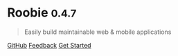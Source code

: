 # Roobie <small>0.4.7</small>

> Easily build maintainable web & mobile applications

[GitHub](https://github.com/kgrewee/roobie)
[Feedback](https://github.com/kgrewee/roobie/issues)
[Get Started](README)